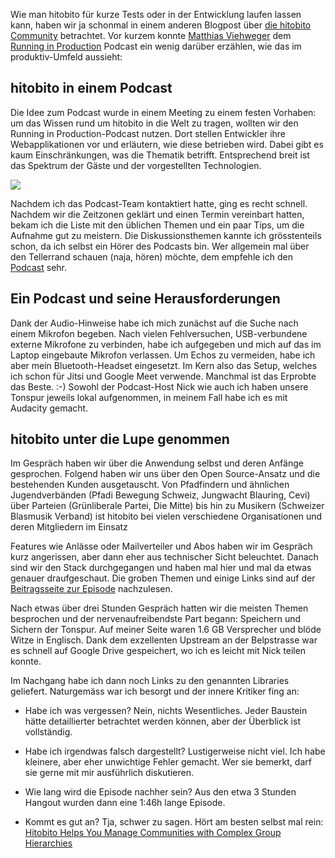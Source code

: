 Wie man hitobito für kurze Tests oder in der Entwicklung laufen lassen kann, haben wir ja schonmal in einem anderen Blogpost über [die hitobito Community](https://hitobito.com/blog/2021/03/ein-leichter-einstieg-in-die-entwickler-community.html)
betrachtet. Vor kurzem konnte [Matthias Viehweger](https://www.puzzle.ch/de/blog/articles/author/mviehweger) dem [Running in Production](https://runninginproduction.com) Podcast ein wenig darüber erzählen, wie das im produktiv-Umfeld aussieht:

## hitobito in einem Podcast
Die Idee zum Podcast wurde in einem Meeting zu einem festen Vorhaben: um das Wissen rund um hitobito in die Welt zu tragen, wollten wir den Running in Production-Podcast nutzen. Dort stellen Entwickler ihre Webapplikationen vor und erläutern, wie diese betrieben wird. Dabei gibt es kaum Einschränkungen, was die Thematik betrifft. Entsprechend breit ist das Spektrum der Gäste und der vorgestellten Technologien.

![](/Hitobito%Podcast.png)

Nachdem ich das Podcast-Team kontaktiert hatte, ging es recht schnell. Nachdem wir die Zeitzonen geklärt und einen Termin vereinbart hatten, bekam ich die Liste mit den üblichen Themen und ein paar Tips, um die Aufnahme gut zu meistern. Die Diskussionsthemen kannte ich grösstenteils schon, da ich selbst ein Hörer des Podcasts bin. Wer allgemein mal über den Tellerrand schauen (naja, hören) möchte, dem empfehle ich den [Podcast](https://runninginproduction.com) sehr.

## Ein Podcast und seine Herausforderungen
Dank der Audio-Hinweise habe ich mich zunächst auf die Suche nach einem Mikrofon begeben. Nach vielen Fehlversuchen, USB-verbundene externe Mikrofone zu verbinden, habe ich aufgegeben und mich auf das im Laptop eingebaute Mikrofon verlassen. Um Echos zu vermeiden, habe ich aber mein Bluetooth-Headset eingesetzt. Im Kern also das Setup, welches ich schon für Jitsi und Google Meet verwende. Manchmal ist das Erprobte das Beste. :-) Sowohl der Podcast-Host Nick wie auch ich haben unsere Tonspur jeweils lokal aufgenommen, in meinem Fall habe ich es mit Audacity gemacht.

## hitobito unter die Lupe genommen
Im Gespräch haben wir über die Anwendung selbst und deren Anfänge gesprochen. Folgend haben wir uns über den Open Source-Ansatz und die bestehenden Kunden ausgetauscht. Von Pfadfindern und ähnlichen Jugendverbänden (Pfadi Bewegung Schweiz, Jungwacht Blauring, Cevi) über Parteien (Grünliberale Partei, Die Mitte) bis hin zu Musikern (Schweizer Blasmusik Verband) ist hitobito bei vielen verschiedene Organisationen und deren Mitgliedern im Einsatz 

Features wie Anlässe oder Mailverteiler und Abos haben wir im Gespräch kurz angerissen, aber dann eher aus technischer Sicht beleuchtet. Danach sind wir den Stack durchgegangen und haben mal hier und mal da etwas genauer draufgeschaut. Die groben Themen und einige Links sind auf der [Beitragsseite zur Episode](https://runninginproduction.com/podcast/96-hitobito-helps-you-manage-communities-with-complex-group-hierarchies) nachzulesen.


Nach etwas über drei Stunden Gespräch hatten wir die meisten Themen besprochen und der nervenaufreibendste Part begann: Speichern und Sichern der Tonspur. Auf meiner Seite waren 1.6 GB Versprecher und blöde Witze in Englisch. Dank dem exzellenten Upstream an der Belpstrasse war es schnell auf Google Drive gespeichert, wo ich es leicht mit Nick teilen konnte.

Im Nachgang habe ich dann noch Links zu den genannten Libraries geliefert. Naturgemäss war ich besorgt und der innere Kritiker fing an:

- Habe ich was vergessen? Nein, nichts Wesentliches. Jeder Baustein hätte detaillierter betrachtet werden können, aber der Überblick ist vollständig.

- Habe ich irgendwas falsch dargestellt? Lustigerweise nicht viel. Ich habe kleinere, aber eher unwichtige Fehler gemacht. Wer sie bemerkt, darf sie gerne mit mir ausführlich diskutieren.

- Wie lang wird die Episode nachher sein? Aus den etwa 3 Stunden Hangout wurden dann eine 1:46h lange Episode.

- Kommt es gut an? Tja, schwer zu sagen. Hört am besten selbst mal rein:
[Hitobito Helps You Manage Communities with Complex Group Hierarchies](https://runninginproduction.com/podcast/96-hitobito-helps-you-manage-communities-with-complex-group-hierarchies) 

